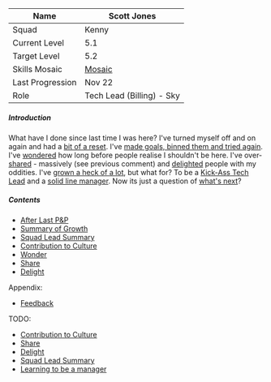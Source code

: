 
| Name | Scott Jones |
| ---- | ---- |
| Squad | Kenny |
| Current Level | 5.1 |
| Target Level | 5.2 |
| Skills Mosaic | [Mosaic](https://docs.google.com/spreadsheets/d/1BXshzbg8LUgAmbuItbt-kRz3tM549PDkzPxs2aWHojM/edit?usp=sharing) |
| Last Progression | Nov 22 |
| Role | Tech Lead (Billing) - Sky |
##### Introduction

What have I done since last time I was here? I've turned myself off and on again and had a [bit of a reset](Reset%20Year.md). I've [made goals, binned them and tried again](After%20Last%20P&P.md). I've [wondered](Details/Wonder.md) how long before people realise I shouldn't be here. I've over-[shared](Details/Share.md) - massively (see previous comment) and [delighted](Details/Delight.md) people with my oddities. I've [grown a heck of a lot](Details/Summary%20of%20Growth.md), but what for? To be a [Kick-Ass Tech Lead](Being%20a%20Kick-Ass%20Tech%20Lead.md) and a [solid line manager](Details/Learning%20to%20be%20a%20Manager.md). Now its just a question of [what's next](What's%20Next?.md)?
##### Contents
- [After Last P&P](After%20Last%20P&P.md)
- [Summary of Growth](Details/Summary%20of%20Growth.md)
- [Squad Lead Summary](Details/Squad%20Lead%20Summary.md)
- [Contribution to Culture](Details/Contribution%20to%20Culture.md)
- [Wonder](Details/Wonder.md)
- [Share](Details/Share.md)
- [Delight](Details/Delight.md)

Appendix:
- [Feedback](Details/Feedback.md)

TODO:
- [Contribution to Culture](Details/Contribution%20to%20Culture.md)
- [Share](Details/Share.md)
- [Delight](Details/Delight.md)
- [Squad Lead Summary](Details/Squad%20Lead%20Summary.md)
- [Learning to be a manager](Details/Learning%20to%20be%20a%20manager.md)